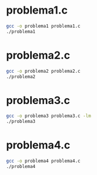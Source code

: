 # problema1.c

```bash
gcc -o problema1 problema1.c
./problema1
```

# problema2.c

```bash
gcc -o problema2 problema2.c
./problema2
```

# problema3.c

```bash
gcc -o problema3 problema3.c -lm
./problema3
```

# problema4.c

```bash
gcc -o problema4 problema4.c
./problema4
```
